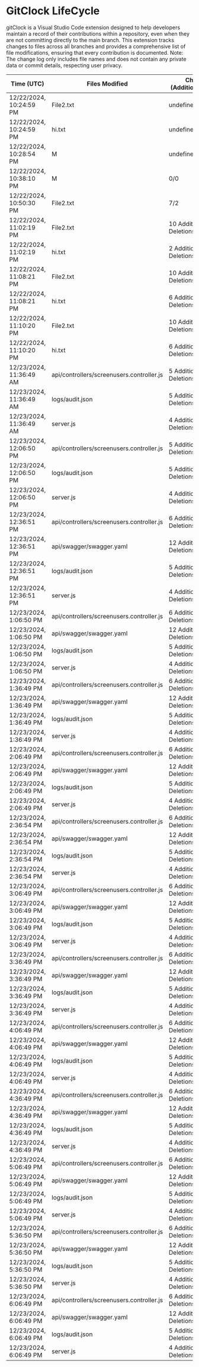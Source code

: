 # GitClock LifeCycle

gitClock is a Visual Studio Code extension designed to help developers maintain a record of their contributions within a repository, even when they are not committing directly to the main branch. This extension tracks changes to files across all branches and provides a comprehensive list of file modifications, ensuring that every contribution is documented. Note: The change log only includes file names and does not contain any private data or commit details, respecting user privacy.

| Time (UTC)             | Files Modified                    | Changes (Addition/Deletion) |
|------------------------|-----------------------------------|-----------------------------|
| 12/22/2024, 10:24:59 PM | File2.txt | undefined/undefined |
| 12/22/2024, 10:24:59 PM | hi.txt | undefined/undefined |
| 12/22/2024, 10:28:54 PM | M | undefined/undefined |
| 12/22/2024, 10:38:10 PM | M | 0/0 |
| 12/22/2024, 10:50:30 PM | File2.txt | 7/2 |
| 12/22/2024, 11:02:19 PM | File2.txt | 10 Additions & 2 Deletions|
| 12/22/2024, 11:02:19 PM | hi.txt | 2 Additions & 0 Deletions|
| 12/22/2024, 11:08:21 PM | File2.txt | 10 Additions & 2 Deletions|
| 12/22/2024, 11:08:21 PM | hi.txt | 6 Additions & 0 Deletions|
| 12/22/2024, 11:10:20 PM | File2.txt | 10 Additions & 2 Deletions|
| 12/22/2024, 11:10:20 PM | hi.txt | 6 Additions & 0 Deletions|
| 12/23/2024, 11:36:49 AM | api/controllers/screenusers.controller.js | 5 Additions & 5 Deletions|
| 12/23/2024, 11:36:49 AM | logs/audit.json | 5 Additions & 5 Deletions|
| 12/23/2024, 11:36:49 AM | server.js | 4 Additions & 4 Deletions|
| 12/23/2024, 12:06:50 PM | api/controllers/screenusers.controller.js | 5 Additions & 5 Deletions|
| 12/23/2024, 12:06:50 PM | logs/audit.json | 5 Additions & 5 Deletions|
| 12/23/2024, 12:06:50 PM | server.js | 4 Additions & 4 Deletions|
| 12/23/2024, 12:36:51 PM | api/controllers/screenusers.controller.js | 6 Additions & 6 Deletions|
| 12/23/2024, 12:36:51 PM | api/swagger/swagger.yaml | 12 Additions & 12 Deletions|
| 12/23/2024, 12:36:51 PM | logs/audit.json | 5 Additions & 5 Deletions|
| 12/23/2024, 12:36:51 PM | server.js | 4 Additions & 4 Deletions|
| 12/23/2024, 1:06:50 PM | api/controllers/screenusers.controller.js | 6 Additions & 6 Deletions|
| 12/23/2024, 1:06:50 PM | api/swagger/swagger.yaml | 12 Additions & 12 Deletions|
| 12/23/2024, 1:06:50 PM | logs/audit.json | 5 Additions & 5 Deletions|
| 12/23/2024, 1:06:50 PM | server.js | 4 Additions & 4 Deletions|
| 12/23/2024, 1:36:49 PM | api/controllers/screenusers.controller.js | 6 Additions & 6 Deletions|
| 12/23/2024, 1:36:49 PM | api/swagger/swagger.yaml | 12 Additions & 12 Deletions|
| 12/23/2024, 1:36:49 PM | logs/audit.json | 5 Additions & 5 Deletions|
| 12/23/2024, 1:36:49 PM | server.js | 4 Additions & 4 Deletions|
| 12/23/2024, 2:06:49 PM | api/controllers/screenusers.controller.js | 6 Additions & 6 Deletions|
| 12/23/2024, 2:06:49 PM | api/swagger/swagger.yaml | 12 Additions & 12 Deletions|
| 12/23/2024, 2:06:49 PM | logs/audit.json | 5 Additions & 5 Deletions|
| 12/23/2024, 2:06:49 PM | server.js | 4 Additions & 4 Deletions|
| 12/23/2024, 2:36:54 PM | api/controllers/screenusers.controller.js | 6 Additions & 6 Deletions|
| 12/23/2024, 2:36:54 PM | api/swagger/swagger.yaml | 12 Additions & 12 Deletions|
| 12/23/2024, 2:36:54 PM | logs/audit.json | 5 Additions & 5 Deletions|
| 12/23/2024, 2:36:54 PM | server.js | 4 Additions & 4 Deletions|
| 12/23/2024, 3:06:49 PM | api/controllers/screenusers.controller.js | 6 Additions & 6 Deletions|
| 12/23/2024, 3:06:49 PM | api/swagger/swagger.yaml | 12 Additions & 12 Deletions|
| 12/23/2024, 3:06:49 PM | logs/audit.json | 5 Additions & 5 Deletions|
| 12/23/2024, 3:06:49 PM | server.js | 4 Additions & 4 Deletions|
| 12/23/2024, 3:36:49 PM | api/controllers/screenusers.controller.js | 6 Additions & 6 Deletions|
| 12/23/2024, 3:36:49 PM | api/swagger/swagger.yaml | 12 Additions & 12 Deletions|
| 12/23/2024, 3:36:49 PM | logs/audit.json | 5 Additions & 5 Deletions|
| 12/23/2024, 3:36:49 PM | server.js | 4 Additions & 4 Deletions|
| 12/23/2024, 4:06:49 PM | api/controllers/screenusers.controller.js | 6 Additions & 6 Deletions|
| 12/23/2024, 4:06:49 PM | api/swagger/swagger.yaml | 12 Additions & 12 Deletions|
| 12/23/2024, 4:06:49 PM | logs/audit.json | 5 Additions & 5 Deletions|
| 12/23/2024, 4:06:49 PM | server.js | 4 Additions & 4 Deletions|
| 12/23/2024, 4:36:49 PM | api/controllers/screenusers.controller.js | 6 Additions & 6 Deletions|
| 12/23/2024, 4:36:49 PM | api/swagger/swagger.yaml | 12 Additions & 12 Deletions|
| 12/23/2024, 4:36:49 PM | logs/audit.json | 5 Additions & 5 Deletions|
| 12/23/2024, 4:36:49 PM | server.js | 4 Additions & 4 Deletions|
| 12/23/2024, 5:06:49 PM | api/controllers/screenusers.controller.js | 6 Additions & 6 Deletions|
| 12/23/2024, 5:06:49 PM | api/swagger/swagger.yaml | 12 Additions & 12 Deletions|
| 12/23/2024, 5:06:49 PM | logs/audit.json | 5 Additions & 5 Deletions|
| 12/23/2024, 5:06:49 PM | server.js | 4 Additions & 4 Deletions|
| 12/23/2024, 5:36:50 PM | api/controllers/screenusers.controller.js | 6 Additions & 6 Deletions|
| 12/23/2024, 5:36:50 PM | api/swagger/swagger.yaml | 12 Additions & 12 Deletions|
| 12/23/2024, 5:36:50 PM | logs/audit.json | 5 Additions & 5 Deletions|
| 12/23/2024, 5:36:50 PM | server.js | 4 Additions & 4 Deletions|
| 12/23/2024, 6:06:49 PM | api/controllers/screenusers.controller.js | 6 Additions & 6 Deletions|
| 12/23/2024, 6:06:49 PM | api/swagger/swagger.yaml | 12 Additions & 12 Deletions|
| 12/23/2024, 6:06:49 PM | logs/audit.json | 5 Additions & 5 Deletions|
| 12/23/2024, 6:06:49 PM | server.js | 4 Additions & 4 Deletions|
